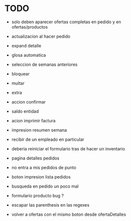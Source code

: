 # TODO

- solo deben aparecer ofertas completas en pedido y en ofertas/productos

- actualizacion al hacer pedido
- expand detalle

- glosa automatica
- seleccion de semanas anteriores
- bloquear
- multar
- extra
- accion confirmar
- saldo entidad
- acion imprimir factura
- impresion resumen semana
- recibir de un empleado en particular

- deberia reiniciar el formulario tras de hacer un inventario
- pagina detalles pedidos
- no entra a mis pedidos de punto
- boton impresion lista pedidos
- busqueda en pedido un poco mal
- formulario producto bug ?
- escapar las parenthesis en las regexes
- volver a ofertas con el mismo boton desde ofertaDetalles
